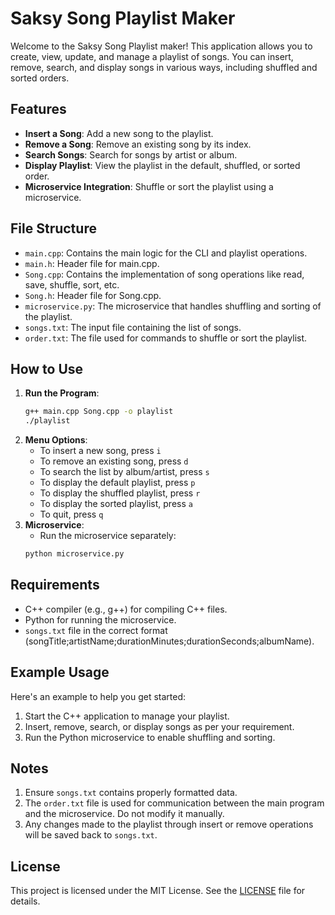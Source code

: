 # Saksy Song Playlist Maker
Welcome to the Saksy Song Playlist maker! This application allows you to create, view, update, and manage a playlist of songs. You can insert, remove, search, and display songs in various ways, including shuffled and sorted orders.
## Features
- **Insert a Song**: Add a new song to the playlist.
- **Remove a Song**: Remove an existing song by its index.
- **Search Songs**: Search for songs by artist or album.
- **Display Playlist**: View the playlist in the default, shuffled, or sorted order.
- **Microservice Integration**: Shuffle or sort the playlist using a microservice.
## File Structure
- `main.cpp`: Contains the main logic for the CLI and playlist operations.
- `main.h`: Header file for main.cpp.
- `Song.cpp`: Contains the implementation of song operations like read, save, shuffle, sort, etc.
- `Song.h`: Header file for Song.cpp.
- `microservice.py`: The microservice that handles shuffling and sorting of the playlist.
- `songs.txt`: The input file containing the list of songs.
- `order.txt`: The file used for commands to shuffle or sort the playlist.
## How to Use
1. **Run the Program**: 
    ```bash
    g++ main.cpp Song.cpp -o playlist
    ./playlist
    ```
2. **Menu Options**:
    - To insert a new song, press `i`
    - To remove an existing song, press `d`
    - To search the list by album/artist, press `s`
    - To display the default playlist, press `p`
    - To display the shuffled playlist, press `r`
    - To display the sorted playlist, press `a`
    - To quit, press `q`
3. **Microservice**:
    - Run the microservice separately:
    ```bash
    python microservice.py
    ```
## Requirements
- C++ compiler (e.g., g++) for compiling C++ files.
- Python for running the microservice.
- `songs.txt` file in the correct format (songTitle;artistName;durationMinutes;durationSeconds;albumName).
## Example Usage
Here's an example to help you get started:
1. Start the C++ application to manage your playlist.
2. Insert, remove, search, or display songs as per your requirement.
3. Run the Python microservice to enable shuffling and sorting.
## Notes
1. Ensure `songs.txt` contains properly formatted data.
2. The `order.txt` file is used for communication between the main program and the microservice. Do not modify it manually.
3. Any changes made to the playlist through insert or remove operations will be saved back to `songs.txt`.
## License
This project is licensed under the MIT License. See the [LICENSE](LICENSE) file for details.
